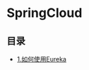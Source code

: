 # SpringCloud

## 目录
- [1.如何使用Eureka](https://github.com/ZQ0815/MyBlog/tree/master/SpringCloud/notes/01-eureka.md)
